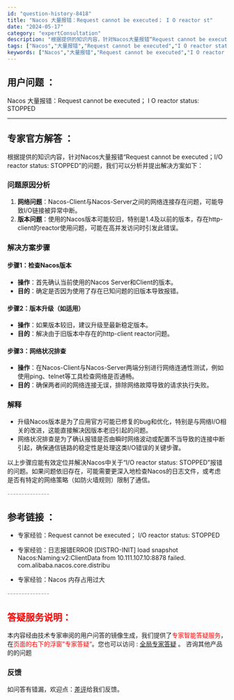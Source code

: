 ```yaml
---
id: "question-history-8418"
title: "Nacos 大量报错：Request cannot be executed； I O reactor st"
date: "2024-05-17"
category: "expertConsultation"
description: "根据提供的知识内容，针对Nacos大量报错“Request cannot be executed；I/O reactor status: STOPPED”的问题，我们可以分析并提出解决方案如下：### 问题原因分析1. **网络问题**：Nacos-Client与Nacos-Server之间的网络连"
tags: ["Nacos","大量报错","Request cannot be executed","I O reactor status","STOPPED"]
keywords: ["Nacos","大量报错","Request cannot be executed","I O reactor status","STOPPED"]
---
```


## 用户问题 ： 
 Nacos 大量报错：Request cannot be executed； I O reactor status: STOPPED  

---------------
## 专家官方解答 ：

根据提供的知识内容，针对Nacos大量报错“Request cannot be executed；I/O reactor status: STOPPED”的问题，我们可以分析并提出解决方案如下：

### 问题原因分析
1. **网络问题**：Nacos-Client与Nacos-Server之间的网络连接存在问题，可能导致I/O链接被异常中断。
2. **版本问题**：使用的Nacos版本可能较旧，特别是1.4及以前的版本，存在http-client的reactor使用问题，可能在高并发访问时引发此错误。

### 解决方案步骤
#### 步骤1：检查Nacos版本
- **操作**：首先确认当前使用的Nacos Server和Client的版本。
- **目的**：确定是否因为使用了存在已知问题的旧版本导致报错。

#### 步骤2：版本升级（如适用）
- **操作**：如果版本较旧，建议升级至最新稳定版本。
- **目的**：解决由于旧版本中存在的http-client reactor问题。

#### 步骤3：网络状况排查
- **操作**：在Nacos-Client与Nacos-Server两端分别进行网络连通性测试，例如使用ping、telnet等工具检查网络是否通畅。
- **目的**：确保两者间的网络连接无误，排除网络故障导致的请求执行失败。

### 解释
- 升级Nacos版本是为了应用官方可能已修复的bug和优化，特别是与网络I/O相关的改进，这能直接解决因版本老旧引起的问题。
- 网络状况排查是为了确认报错是否由瞬时网络波动或配置不当导致的连接中断引起，确保通信链路的稳定性是处理这类I/O错误的关键步骤。

以上步骤应能有效定位并解决Nacos中关于“I/O reactor status: STOPPED”报错的问题。如果问题依旧存在，可能需要更深入地检查Nacos的日志文件，或考虑是否有特定的网络策略（如防火墙规则）限制了通信。


<font color="#949494">---------------</font> 


## 参考链接 ：

* 专家经验：Request cannot be executed； I/O reactor status: STOPPED 
 
 * 专家经验：日志报错ERROR [DISTRO-INIT] load snapshot Nacos:Naming:v2:ClientData from 10.111.107.10:8878 failed. com.alibaba.nacos.core.distribu 
 
 * 专家经验：Nacos 内存占用过大 


 <font color="#949494">---------------</font> 
 


## <font color="#FF0000">答疑服务说明：</font> 

本内容经由技术专家审阅的用户问答的镜像生成，我们提供了<font color="#FF0000">专家智能答疑服务</font>，在<font color="#FF0000">页面的右下的浮窗”专家答疑“</font>。您也可以访问 : [全局专家答疑](https://answer.opensource.alibaba.com/docs/intro) 。 咨询其他产品的的问题

### 反馈
如问答有错漏，欢迎点：[差评](https://ai.nacos.io/user/feedbackByEnhancerGradePOJOID?enhancerGradePOJOId=13640)给我们反馈。
